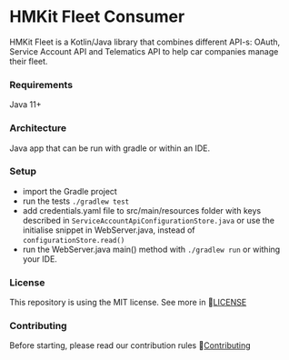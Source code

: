 # HMKit Fleet Consumer

HMKit Fleet is a Kotlin/Java library that combines different API-s: OAuth, Service Account API and
Telematics API to help car companies manage their fleet.

### Requirements

Java 11+

### Architecture

Java app that can be run with gradle or within an IDE.

### Setup

* import the Gradle project
* run the tests `./gradlew test`
* add credentials.yaml file to src/main/resources folder with keys described
  in `ServiceAccountApiConfigurationStore.java` or use the initialise snippet in WebServer.java, instead
  of `configurationStore.read()`
* run the WebServer.java main() method with `./gradlew run` or withing your IDE.

### License

This repository is using the MIT license. See more in 📘[LICENSE](LICENSE)

### Contributing

Before starting, please read our contribution rules 📘[Contributing](CONTRIBUTING.md)